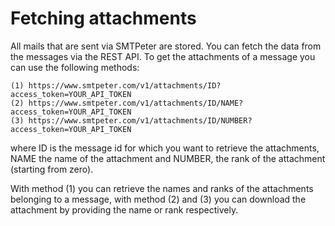 # Fetching attachments

All mails that are sent via SMTPeter are stored. You can fetch the data from
the messages via the REST API. To get the attachments of a message you can
use the following methods:

```text
(1) https://www.smtpeter.com/v1/attachments/ID?access_token=YOUR_API_TOKEN
(2) https://www.smtpeter.com/v1/attachments/ID/NAME?access_token=YOUR_API_TOKEN
(3) https://www.smtpeter.com/v1/attachments/ID/NUMBER?access_token=YOUR_API_TOKEN
```
where ID is the message id for which you want to retrieve the attachments,
NAME the name of the attachment and NUMBER, the rank of the attachment (starting
from zero). 

With method (1) you can retrieve the names and ranks of the attachments belonging
to a message, with method (2) and (3) you can download the attachment by providing
the name or rank respectively.
